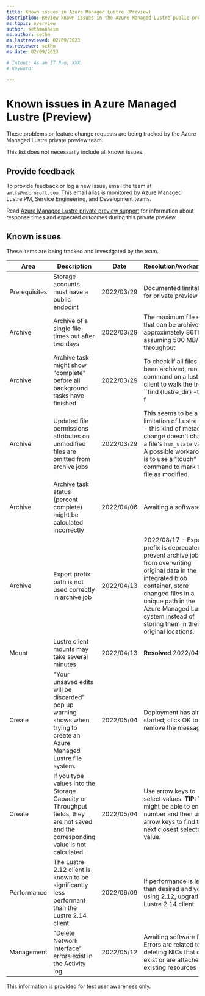 ```yaml
---
title: Known issues in Azure Managed Lustre (Preview)
description: Review known issues in the Azure Managed Lustre public preview.
ms.topic: overview
author: sethmanheim
ms.author: sethm 
ms.lastreviewed: 02/09/2023
ms.reviewer: sethm
ms.date: 02/09/2023

# Intent: As an IT Pro, XXX.
# Keyword: 

---
```


# Known issues in Azure Managed Lustre (Preview)

<!--SOURCE: Managed Lustre private preview known issues. Updated title only.-->

These problems or feature change requests are being tracked by the Azure Managed Lustre private preview team.

This list does not necessarily include all known issues.

<!--Add public preview disclaimer. Replaces private preview disclaimer inserted by include file.-->

## Provide feedback

To provide feedback or log a new issue, email the team at ``amlfs@microsoft.com``. This email alias is monitored by Azure Managed Lustre PM, Service Engineering, and Development teams.

Read [Azure Managed Lustre private preview support](preview-support.md) for information about response times and expected outcomes during this private preview.

## Known issues

These items are being tracked and investigated by the team.

| Area | Description | Date | Resolution/workaround |
|---|---|---|---|
| Prerequisites | Storage accounts must have a public endpoint | 2022/03/29 | Documented limitation for private preview |
| Archive | Archive of a single file times out after two days | 2022/03/29 | The maximum file size that can be archived is approximately 86TB, assuming 500 MB/s throughput |
| Archive | Archive task might show "complete" before all background tasks have finished | 2022/03/29 | To check if all files have been archived, run this command on a lustre client to walk the tree: ``find {lustre_dir} -type f | xargs -n1 lfs hsm_state | grep -v archived`` |
| Archive | Updated file permissions attributes on unmodified files are omitted from archive jobs | 2022/03/29 | This seems to be a limitation of Lustre HSM - this kind of metadata change doesn't change a file's ``hsm_state`` value. A possible workaround is to use a "touch" command to mark the file as modified. |
| Archive | Archive task status (percent complete) might be calculated incorrectly | 2022/04/06 | Awaiting a software fix |
| Archive | Export prefix path is not used correctly in archive job | 2022/04/13 | 2022/08/17 - Export prefix is deprecated. To prevent archive jobs from overwriting original data in the integrated blob container, store changed files in a unique path in the Azure Managed Lustre system instead of storing them in their original locations. |
| Mount | Lustre client mounts may take several minutes | 2022/04/13 | <!--Clients might be unable to mount for up to three minutes after the file system is created.--> **Resolved** 2022/04/20 |
| Create | "Your unsaved edits will be discarded" pop up warning shows when trying to create an Azure Managed Lustre file system. | 2022/05/04 | Deployment has already started; click OK to remove the message. |
| Create | If you type values into the Storage Capacity or Throughput fields, they are not saved and the corresponding value is not calculated. | 2022/05/04 | Use arrow keys to select values. **TIP:** You might be able to enter a number and then use arrow keys to find the next closest selectable value. |
| Performance | The Lustre 2.12 client is known to be significantly less performant than the Lustre 2.14 client | 2022/06/09 | If performance is less than desired and you're using 2.12, upgrade to Lustre 2.14 client |
| Management | "Delete Network Interface" errors exist in the Activity log | 2022/05/12 | Awaiting software fix. Errors are related to deleting NICs that don't exist or are attached to existing resources |

This information is provided for test user awareness only.
